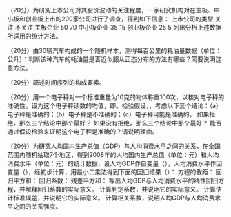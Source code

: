 （20分）为研究上市公司对其股价波动的关注程度，一家研究机构对在主板、中小板和创业板上市的200家公司进行了调查，得到如下信息：
上市公司的类型	关注	不关注
主板企业	50	70
中小板企业	35	15
创业板企业	25	5
列出分析上述数据所适用的统计方法。

（20分）由30辆汽车构成的一个随机样本，测得每百公里的耗油量数据（单位：公升）：判断该种汽车的耗油量是否近似服从正态分布的方法有哪些？简要说明这些方法。

（20分）简述时间序列的构成要素。

（20分）用一个电子秤对一个标准重量为10克的物体称重100次，以核对电子秤的准确性。设为这个电子秤读数的均值，即。检验假设，，考虑以下三个结论：（a）电子秤是准确的；（b）电子秤是不准确的；（c）电子秤可能是准确的。
如果拒绝，那么三个结论中那个最好？
如果没有拒绝，那么三个结论中那个最好？
能否通过假设检验来证明这个电子秤是准确的？请说明理由。

（20分）为研究人均国内生产总值（GDP）与人均消费水平之间的关系，在全国范围内随机抽取7个地区，得到2008年的人均国内生产总值（单位：元）和人均消费水平（单位：元）的统计数据，设人均GDP作自变量（），人均消费水平作因变量（），经初步计算，用最小二乘法得到下面的回归结果（）：
方程的截距：	回归平方和：
回归系数：	残差平方和：
写出人均GDP与人均消费水平的线性回归方程，并解释回归系数的实际意义。
计算判定系数，并说明它的实际意义。
计算估计标准误差，并说明它的实际意义。
计算相关系数，说明人均GDP与人均消费水平之间的关系强度。
